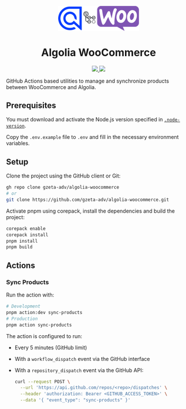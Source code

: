 <div align="center">
  <picture>
    <source media="(prefers-color-scheme: light)" srcset=".github/static/logo.png" width="220">
    <source media="(prefers-color-scheme: dark)" srcset=".github/static/logo-light.png" width="220">
    <img src=".github/static/logo.png" width="220">
  </picture>
  <h1>Algolia WooCommerce</h1>
  <a href="https://github.com/gzeta-adv/algolia-woocommerce/actions/workflows/sync-products.yml">
    <img src="https://github.com/gzeta-adv/algolia-woocommerce/actions/workflows/sync-products.yml/badge.svg" />
  </a>
  <a href="https://github.com/gzeta-adv/algolia-woocommerce/actions/workflows/validate-commits.yml">
    <img src="https://github.com/gzeta-adv/algolia-woocommerce/actions/workflows/validate-commits.yml/badge.svg" />
  </a>
</div>

GitHub Actions based utilities to manage and synchronize products between WooCommerce and Algolia.

## Prerequisites

You must download and activate the Node.js version specified in [`.node-version`](.node-version).

Copy the `.env.example` file to `.env` and fill in the necessary environment variables.

## Setup

Clone the project using the GitHub client or Git:

```sh
gh repo clone gzeta-adv/algolia-woocommerce
# or
git clone https://github.com/gzeta-adv/algolia-woocommerce.git
```

Activate pnpm using corepack, install the dependencies and build the project:

```sh
corepack enable
corepack install
pnpm install
pnpm build
```

## Actions

### Sync Products

Run the action with:

```sh
# Development
pnpm action:dev sync-products
# Production
pnpm action sync-products
```

The action is configured to run:

- Every 5 minutes (GitHub limit)
- With a `workflow_dispatch` event via the GitHub interface
- With a `repository_dispatch` event via the GitHub API:

  ```sh
  curl --request POST \
    --url 'https://api.github.com/repos/<repo>/dispatches' \
    --header 'authorization: Bearer <GITHUB_ACCESS_TOKEN>' \
    --data '{ "event_type": "sync-products" }'
  ```
